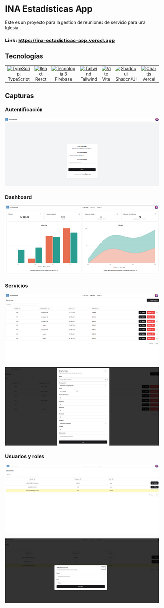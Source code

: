 # INA Estadísticas App

Este es un proyecto para la gestion de reuniones de servicio para una Iglesia.

### Link:  https://ina-estadisticas-app.vercel.app

## Tecnologías
<table align="center">
  <tr>
    <td align="center">
      <a href="https://www.typescriptlang.org/">
        <img src="https://res.cloudinary.com/dt8zu6zzd/logos/TypeScript.png" alt="TypeScript" width="50" height="50"><br>
        TypeScript
      </a>
    </td>
    <td align="center">
      <a href="https://es.react.dev/">
        <img src="https://brandslogos.com/wp-content/uploads/thumbs/react-logo.png" alt="React" width="50" height="50"><br>
        React
      </a>
    </td>
    <td align="center">
      <a href="https://firebase.google.com/">
        <img src="https://cdn4.iconfinder.com/data/icons/google-i-o-2016/512/google_firebase-128.png" alt="Tecnología 3" width="50" height="50"><br>
        Firebase
      </a>
    </td>
    <td align="center">
      <a href="https://tailwindcss.com/">
      <img src="https://files.raycast.com/50kq86d4gic47z6jp02htuxx2s4u" alt="Tailwind" width="50" height="50"><br>
        Tailwind
      </a>
    </td>  
    <td align="center">
      <a href="https://vite.dev/">
      <img src="https://vite.dev/logo.svg" alt="Vite" width="50" height="50"><br>
        Vite
      </a>
    </td>
    <td align="center">
      <a href="https://ui.shadcn.com/">
      <img src="https://avatars.githubusercontent.com/u/139895814?s=280&v=4" alt="Shadcnui" width="50" height="50" style="border-radius: 50%;"><br>
        Shadcn/UI
      </a>
    </td> 
    <td align="center">
      <a href="https://vercel.com/">
      <img src="https://assets.vercel.com/image/upload/v1588805858/repositories/vercel/logo.png" alt="Chartjs" width="50" height="50" ><br>
        Vercel
      </a>
    </td>
  </tr>
</table>

## Capturas

### Autentificación
![Imagen 5](public/preview/captura-05.png)

### Dashboard
![Imagen 1](public/preview/captura-01.png)

### Servicios
![Imagen 2](public/preview/captura-02.png)

![Imagen 3](public/preview/captura-03.png)

### Usuarios y roles
![Imagen 4](public/preview/captura-04.png)

![Imagen 6](public/preview/captura-06.png)


